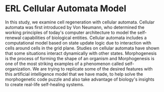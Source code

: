 # ERL Cellular Automata Model
In this study, we examine cell regeneration with cellular automata. Cellular automata was first introduced by Von Neumann, who determined the working principles of today's computer architecture to model the self-renewal capabilities of biological entities. Cellular automata includes a computational model based on state update logic due to interaction with cells around cells in the grid plane. Studies on cellular automata have shown that some situations interact dynamically with other states. Morphogenesis is the process of forming the shape of an organism and Morphogenesis is one of the most striking examples of a phenomenon called self-organization. We are trying to replicate some of the desired features with this artificial intelligence model that we have made, to help solve the morphogenetic code puzzle and also take advantage of biology's insights to create real-life self-healing systems. 
